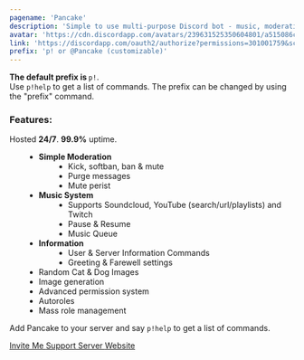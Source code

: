 ```yaml
---
pagename: 'Pancake'
description: 'Simple to use multi-purpose Discord bot - music, moderation, fun and more!'
avatar: 'https://cdn.discordapp.com/avatars/239631525350604801/a515086c015605e5bc203765c9b3b472'
link: 'https://discordapp.com/oauth2/authorize?permissions=301001759&scope=bot&client_id=239631525350604801'
prefix: 'p! or @Pancake (customizable)'
---
```

<div class="post content">
  <link href="https://fonts.googleapis.com/css?family=Roboto:400,700" rel="stylesheet">
  <div style="text-align: left">
    <b>The default prefix is </b>
    <code>p!</code>.
    <br>Use
    <code>p!help</code> to get a list of commands. The prefix can be changed by using the "prefix" command.
    <br>
  </div>
  <h3>Features:</h3>
  <p>Hosted <b>24/7</b>. <b>99.9%</b> uptime.</p>
  <ul>
    <li>
      <b>Simple Moderation</b>
      <ul>
        <li>Kick, softban, ban &amp; mute</li>
        <li>Purge messages</li>
        <li>Mute perist</li>
      </ul>
    </li>
    <li>
      <b>Music System</b>
      <ul>
        <li>Supports Soundcloud, YouTube (search/url/playlists) and Twitch</li>
        <li>Pause &amp; Resume</li>
        <li>Music Queue</li>
      </ul>
    </li>
    <li>
      <b>Information</b>
      <ul>
        <li>User &amp; Server Information Commands</li>
        <li>Greeting &amp; Farewell settings</li>
      </ul>
    </li>
    <li>Random Cat &amp; Dog Images</li>
    <li>Image generation</li>
    <li>Advanced permission system</li>
    <li>Autoroles</li>
    <li>Mass role management</li>
  </ul>

  Add Pancake to your server and say
  <code>p!help</code> to get a list of commands.
  <br>
</div>
<div class="btns">
  <a class="button btn is-primary" href="https://discordapp.com/oauth2/authorize?permissions=301001759&amp;scope=bot&amp;client_id=239631525350604801"
    target="_blank" rel="noopener">
    Invite Me
  </a>
  <a class="button btn is-primary" href="https://discord.gg/b6HTktu" target="_blank" rel="noopener">
    Support Server
  </a>
  <a class="button btn is-primary" href="https://pancakebot.org" target="_blank" rel="noopener">
    Website
  </a>
</div>
<style>
  ul {
    margin-left: 2em;
    list-style: disc;
  }

  ul ul {
    list-style: circle;
  }

  .btn,
  .button.is-primary {
    border-radius: 4px;
    padding: 8px 20px;
    font-size: 16px;
    min-width: 120px;
    transition: background 0.3s ease;
    box-shadow: 0px 1px 3px 0px rgba(0, 0, 0, 0.5);
    height: 36px;
    font-weight: 600;
    background-color: #3d5873;
  }

  .button:hover {
    background: #082542 !important
  }

  a+a {
    margin-left: 5px;
  }

  .btns {
    margin-top: 20px;
    padding-bottom: 5vh;
    text-align: center;
  }

  .post {
    max-width: 600px;
    margin-left: auto;
    margin-right: auto;
  }

  .nav,
  a.nav-item {
    background-color: #
243a51
  }

  .nav {
    box-shadow: 0 2px 5px 0 rgba(0, 0, 0, .16), 0 2px 10px 0 rgba(0, 0, 0, .12)
  }

  a.nav-item:hover {
    background-color: #3d5873
  }

  .bot-info .title,
  .bot-info .tag {
    margin-bottom: 10px
  }

  .tag {
    box-shadow: 0px 1px 3px 0px rgba(0, 0, 0, 0.5)
  }

  .post,
  .btn {
    font-family: 'Roboto'
  }

  h3 {
    margin-bottom: 5px !important;
    margin-top: 1.5rem !important;
  }
</style>
<!--
This data was imported from ls.terminal.ink
-->
